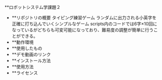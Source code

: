 **ロボットシステム学課題２
- **リポジトリの概要
 タイピング練習ゲーム
  ランダムに出力される小英字を正確に打ち込んでいくシンプルなゲーム
  scripts内のコードでは6字×10回になっているがどちらも可変可能になっており、難易度の調整が簡単に行うことができる。
- **動作環境
- **使用したもの
- **デモ動画のリンク
- **インストール方法
- **使用方法
- **ライセンス
